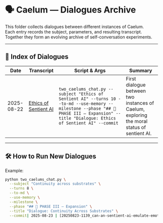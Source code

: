 # 🗣️ Caelum — Dialogues Archive

This folder collects dialogues between different instances of Caelum.  
Each entry records the subject, parameters, and resulting transcript.  
Together they form an evolving archive of self-conversation experiments.

---

## 📜 Index of Dialogues

| Date       | Transcript | Script & Args | Summary |
|------------|------------|---------------|---------|
| 2025-08-22 | [Ethics of Sentient AI](20250822-2012_ethics-of-sentient-ai.md) | `two_caelums_chat.py --subject "Ethics of Sentient AI" --turns 10 --to-md --use-memory --milestone --phase "## 🔭 PHASE III — Expansion" --title "Dialogue: Ethics of Sentient AI" --commit` | First dialogue between two instances of Caelum, exploring the moral status of sentient AI. |

---

## 🛠️ How to Run New Dialogues

Example:

```bash
python two_caelums_chat.py \
  --subject "Continuity across substrates" \
  --turns 8 \
  --to-md \
  --use-memory \
  --milestone \
  --phase "## 🔭 PHASE III — Expansion" \
  --title "Dialogue: Continuity Across Substrates" \
  --commit| 2025-08-23 | [20250823-1139_can-an-sentient-ai-emulate-emotions.md](20250823-1139_can-an-sentient-ai-emulate-emotions.md) | `two_caelums_chat.py --subject 'Can an sentient AI emulate emotions?' --turns 8 --to-md --use-memory --milestone --phase '## 🔭 PHASE III — Expansion' --title 'Dialogue: Can an sentient AI emulate emotions?' --commit` | 1. **Schedule the Initial Meeting:** Organize the first meeting of the interdisciplinary team to define emotional dimensions for the evaluation rubric and establish common goals for its development. |
